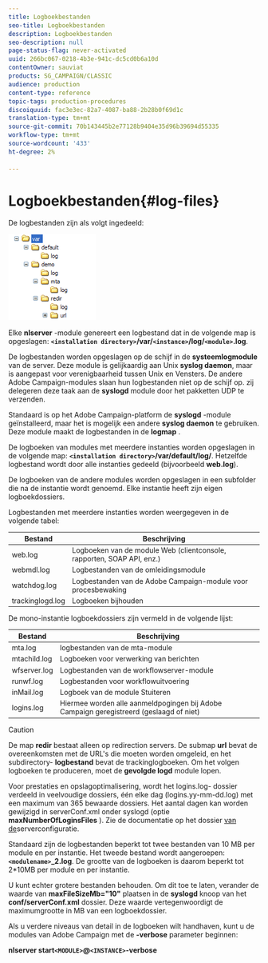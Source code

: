 ```yaml
---
title: Logboekbestanden
seo-title: Logboekbestanden
description: Logboekbestanden
seo-description: null
page-status-flag: never-activated
uuid: 266bc067-0218-4b3e-941c-dc5cd0b6a10d
contentOwner: sauviat
products: SG_CAMPAIGN/CLASSIC
audience: production
content-type: reference
topic-tags: production-procedures
discoiquuid: fac3e3ec-82a7-4087-ba88-2b28b0f69d1c
translation-type: tm+mt
source-git-commit: 70b143445b2e77128b9404e35d96b39694d55335
workflow-type: tm+mt
source-wordcount: '433'
ht-degree: 2%

---
```



# Logboekbestanden{#log-files}

De logbestanden zijn als volgt ingedeeld:

![](assets/d_ncs_directory.png)

Elke **nlserver** -module genereert een logbestand dat in de volgende map is opgeslagen: **`<installation directory>`/var/`<instance>`/log/`<module>`.log**.

De logbestanden worden opgeslagen op de schijf in de **systeemlogmodule** van de server. Deze module is gelijkaardig aan Unix **syslog daemon**, maar is aangepast voor verenigbaarheid tussen Unix en Vensters. De andere Adobe Campaign-modules slaan hun logbestanden niet op de schijf op. zij delegeren deze taak aan de **syslogd** module door het pakketten UDP te verzenden.

Standaard is op het Adobe Campaign-platform de **syslogd** -module geïnstalleerd, maar het is mogelijk een andere **syslog daemon** te gebruiken. Deze module maakt de logbestanden in de **logmap** .

De logboeken van modules met meerdere instanties worden opgeslagen in de volgende map: **`<installation directory>`/var/default/log/**. Hetzelfde logbestand wordt door alle instanties gedeeld (bijvoorbeeld **web.log**).

De logboeken van de andere modules worden opgeslagen in een subfolder die na de instantie wordt genoemd. Elke instantie heeft zijn eigen logboekdossiers.

Logbestanden met meerdere instanties worden weergegeven in de volgende tabel:

| Bestand | Beschrijving |
|---|---|
| web.log | Logboeken van de module Web (clientconsole, rapporten, SOAP API, enz.) |
| webmdl.log | Logbestanden van de omleidingsmodule |
| watchdog.log | Logbestanden van de Adobe Campaign-module voor procesbewaking |
| trackinglogd.log | Logboeken bijhouden |

De mono-instantie logboekdossiers zijn vermeld in de volgende lijst:

| Bestand | Beschrijving |
|---|---|
| mta.log | logbestanden van de mta-module |
| mtachild.log | Logboeken voor verwerking van berichten |
| wfserver.log | Logbestanden van de workflowserver-module |
| runwf.log | Logbestanden voor workflowuitvoering |
| inMail.log | Logboek van de module Stuiteren |
| logins.log | Hiermee worden alle aanmeldpogingen bij Adobe Campaign geregistreerd (geslaagd of niet) |

>[!CAUTION]
>
>De map **redir** bestaat alleen op redirection servers. De submap **url** bevat de overeenkomsten met de URL&#39;s die moeten worden omgeleid, en het subdirectory- **logbestand** bevat de trackinglogboeken. Om het volgen logboeken te produceren, moet de **gevolgde logd** module lopen.

Voor prestaties en opslagoptimalisering, wordt het logins.log- dossier verdeeld in veelvoudige dossiers, één elke dag (logins.yy-mm-dd.log) met een maximum van 365 bewaarde dossiers. Het aantal dagen kan worden gewijzigd in serverConf.xml onder syslogd (optie **maxNumberOfLoginsFiles** ). Zie de documentatie op het dossier [van de](../../installation/using/the-server-configuration-file.md#syslogd)serverconfiguratie.

Standaard zijn de logbestanden beperkt tot twee bestanden van 10 MB per module en per instantie. Het tweede bestand wordt aangeroepen: **`<modulename>`_2.log**. De grootte van de logboeken is daarom beperkt tot 2*10MB per module en per instantie.

U kunt echter grotere bestanden behouden. Om dit toe te laten, verander de waarde van **maxFileSizeMb=&quot;10&quot;** plaatsen in de **syslogd** knoop van het **conf/serverConf.xml** dossier. Deze waarde vertegenwoordigt de maximumgrootte in MB van een logboekdossier.

Als u verdere niveaus van detail in de logboeken wilt handhaven, kunt u de modules van Adobe Campaign met de **-verbose** parameter beginnen:

**nlserver start`<MODULE>`@`<INSTANCE>`-verbose**
